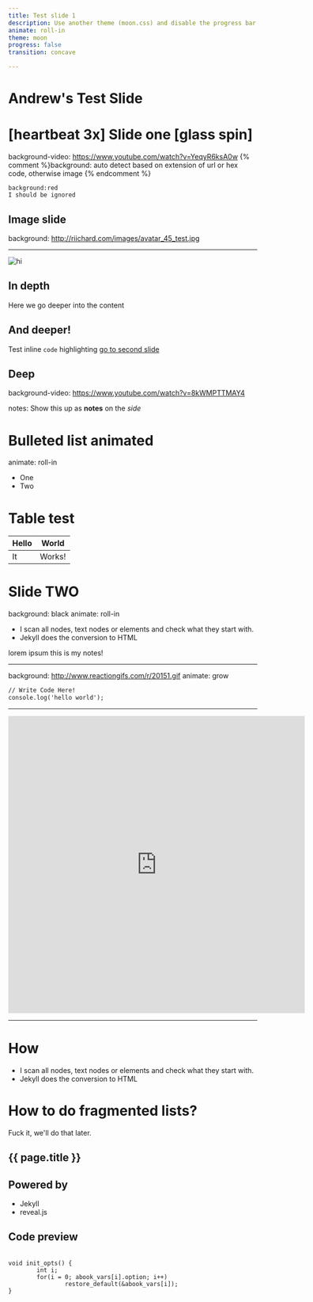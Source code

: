 ```yaml
---
title: Test slide 1
description: Use another theme (moon.css) and disable the progress bar at the bottom 
animate: roll-in
theme: moon
progress: false
transition: concave

---
```


# Andrew's Test Slide

# [heartbeat 3x] Slide one [glass spin] 
background-video: https://www.youtube.com/watch?v=YeqyR6ksA0w 
{% comment %}background: auto detect based on extension of url or hex code, otherwise image {% endcomment %}

```
background:red
I should be ignored
```

## Image slide
background: http://riichard.com/images/avatar_45_test.jpg

---

![hi](http://riichard.com/images/avatar_45.jpg)

## In depth
Here we go deeper into the content

## And deeper!
Test inline `code` highlighting
[go to second slide](#/2)

## Deep

background-video: https://www.youtube.com/watch?v=8kWMPTTMAY4

notes: Show this up as __notes__ on the _side_

# Bulleted list __animated__
animate: roll-in

- One
- Two

# Table test

| Hello | World |
| --- | --- |
| It | Works! |

#  Slide TWO
background: black
animate: roll-in


- I scan all nodes, text nodes or elements and check what they start with.
- Jekyll does the conversion to HTML

<aside class="notes">
  lorem ipsum this is my notes!
</aside>

---

background: http://www.reactiongifs.com/r/20151.gif
animate: grow 

```markdown
// Write Code Here!
console.log('hello world');
```

---

<iframe src="https://vine.co/v/MvtwlhqjqBz/embed/simple" width="600"
height="600" frameborder="0"></iframe><script
src="https://platform.vine.co/static/scripts/embed.js"></script>

---


# How
- I scan all nodes, text nodes or elements and check what they start with.
- Jekyll does the conversion to HTML

# How to do fragmented lists?
Fuck it, we'll do that later. 


<!--
1st slide
-->
<section>
  <h1>{{ page.title }}</h1>
</section>

<!--
2nd slide
-->
<section>
  <h2>Powered by</h2>
  <ul>
    <li class="fragment">Jekyll</li>
    <li class="fragment">reveal.js</li>
  </ul>
</section>

<!--
3rd slide with sample syntax highlighting
-->
<section>
  <h2>Code preview</h2>
  <pre>
    <code contententeditable>
void init_opts() {
        int i;
        for(i = 0; abook_vars[i].option; i++)
                restore_default(&abook_vars[i]);
}
    </code>
  </pre>
</section>
